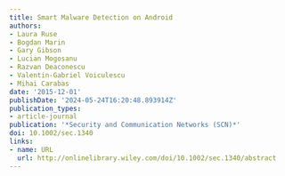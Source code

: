 ```yaml
---
title: Smart Malware Detection on Android
authors:
- Laura Ruse
- Bogdan Marin
- Gary Gibson
- Lucian Mogosanu
- Razvan Deaconescu
- Valentin-Gabriel Voiculescu
- Mihai Carabas
date: '2015-12-01'
publishDate: '2024-05-24T16:20:48.893914Z'
publication_types:
- article-journal
publication: '*Security and Communication Networks (SCN)*'
doi: 10.1002/sec.1340
links:
- name: URL
  url: http://onlinelibrary.wiley.com/doi/10.1002/sec.1340/abstract
---
```

